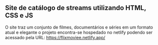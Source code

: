 ## Site de catálogo de streams utilizando HTML, CSS e JS 

O site traz um conjunto de filmes, documentários e séries em um formato atual e elegante
o projeto encontra-se hospedado no netlify podendo ser acessado pela URL: https://flixmoviee.netlify.app/

